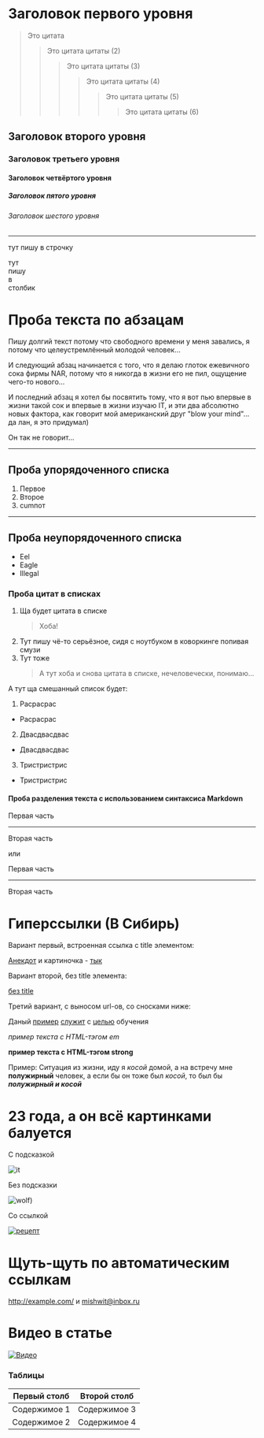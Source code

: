 # Заголовок первого уровня

> Это цитата
>
> > Это цитата цитаты (2)
> >
> > > Это цитата цитаты (3)
> > >
> > > > Это цитата цитаты (4)
> > > >
> > > > > Это цитата цитаты (5)
> > > > >
> > > > > > Это цитата цитаты (6)

## Заголовок второго уровня

### Заголовок третьего уровня

#### Заголовок четвёртого уровня

##### Заголовок пятого уровня

###### Заголовок шестого уровня

---

тут пишу в строчку

тут\
пишу\
в\
столбик

# Проба текста по абзацам

Пишу долгий текст потому что свободного времени у меня завались, я потому что целеустремлённый молодой человек...

И следующий абзац начинается с того, что я делаю глоток ежевичного сока фирмы NAR, потому что я никогда в жизни его не пил, ощущение чего-то нового...

И последний абзац я хотел бы посвятить тому, что я вот пью впервые в жизни такой сок и впервые в жизни изучаю IT, и эти два абсолютно новых фактора, как говорит мой американский друг "blow your mind"... да лан, я это придумал)

Он так не говорит...

---

## Проба упорядоченного списка

1. Первое
2. Второе
3. cumпот

---

## Проба неупорядоченного списка

- Eel
- Eagle
- Illegal

### Проба цитат в списках

1. Ща будет цитата в списке
   > Хоба!
2. Тут пишу чё-то серьёзное, сидя с ноутбуком в коворкинге попивая смузи
3. Тут тоже
   > А тут хоба и снова цитата в списке, нечеловечески, понимаю...

А тут ща смешанный список будет:

1. Расрасрас

- Расрасрас

2. Двасдвасдвас

- Двасдвасдвас

3. Тристристрис

- Тристристрис

#### Проба разделения текста с использованием синтаксиса Markdown

Первая часть

---

Вторая часть

или

Первая часть

---

Вторая часть

# Гиперссылки (В Сибирь)

Вариант первый, встроенная ссылка с title элементом:

[Анекдот](https://pikabu.ru/story/skazka_o_zolotoy_ryibke_2781424/ "Внимание, анекдот!")
и картиночка - [тык](https://sun9-44.userapi.com/impg/xB-3-uqoJgoozurB-Xo872qxZlv-dJRYH-hDBQ/PdcAEtNUsFo.jpg?size=1080x770&quality=95&sign=6d35547e5bb5fe6500b1a509a1b8a63d&type=album/ "современные работы би лайк")

Вариант второй, без title элемента:

[без title](http://example.com/)

Третий вариант, с выносом url-ов, со сносками ниже:

Даный [пример][1] [служит][2] с [целью][id] обучения

[1]: http://example.com/ "Моё первое слово"
[2]: http://example.com/some
[id]: http://example.com/links "Моё второе слово"

_пример текста с HTML-тэгом em_

**пример текста с HTML-тэгом strong**

Пример: Ситуация из жизни, иду я _косой_ домой, а на встречу мне **полужирный** человек, а если бы он тоже был _косой_, то был бы **_полужирный и косой_**

# 23 года, а он всё картинками балуется

С подсказкой

![it](IT.jpg "возможно")

Без подсказки

![wolf](wolf.jpg))

Со ссылкой

[![рецепт](recipe.jpg)](http://example.com/)

# Щуть-щуть по автоматическим ссылкам

<http://example.com/>
и
<mishwit@inbox.ru>

# Видео в статье

[![Видео](https://emojio.ru/images/apple-b/1f440.png "Видео")](https://www.youtube.com/watch?v=fC7oUOUEEi4)

### Таблицы

| Первый столб | Второй столб |
| ------------ | ------------ |
| Содержимое 1 | Содержимое 3 |
| Содержимое 2 | Содержимое 4 |
